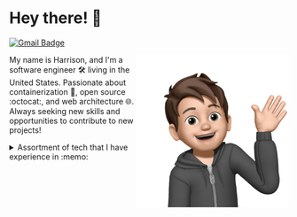 # Hey there! 👋

[![Gmail Badge](https://img.shields.io/badge/-hwgilbert16@gmail.com-c14438?style=flat&logo=Gmail&logoColor=white)](mailto:hwgilbert16@gmail.com "Connect via Email")

<img src="https://raw.githubusercontent.com/hwgilbert16/hwgilbert16/main/img/wave.PNG" align="right" height="275" />

My name is Harrison, and I'm a software engineer :hammer_and_wrench: living in the United States. Passionate about containerization :whale2:, open source :octocat:, and web architecture :globe_with_meridians:. Always seeking new skills and opportunities to contribute to new projects!

<details>
  <summary>Assortment of tech that I have experience in :memo:</summary>
  <br>
  
  ![JavaScript](https://img.shields.io/badge/Code-JavaScript-blue?logo=JavaScript&style=flat&logoColor=white)
  ![Python](https://img.shields.io/badge/Code-Python-blue?logo=Python&style=flat&logoColor=white)
  ![Java](https://img.shields.io/badge/Code-Java-blue?logo=Java&style=flat&logoColor=white)
  ![PHP](https://img.shields.io/badge/Code-php-blue?logo=php&style=flat&logoColor=white)

  ![IntelliJ IDEA](https://img.shields.io/badge/Editor-IntelliJ%20IDEA-blue?logo=IntelliJIDEA&style=flat&logoColor=white)
  ![WebStorm](https://img.shields.io/badge/Editor-WebStorm-blue?logo=WebStorm&style=flat&logoColor=white)
  ![PyCharm](https://img.shields.io/badge/Editor-PyCharm-blue?logo=PyCharm&style=flat&logoColor=white)
  ![PhpStorm](https://img.shields.io/badge/Editor-PhpStorm-blue?logo=PhpStorm&style=flat&logoColor=white)

  ![Kubernetes](https://img.shields.io/badge/Technologies-Kubernetes-blue?logo=Kubernetes&style=flat&logoColor=white)
  ![Docker](https://img.shields.io/badge/Technologies-Docker-blue?logo=Docker&style=flat&logoColor=white)
  ![MariaDB](https://img.shields.io/badge/Technologies-MariaDB-blue?logo=MariaDB&style=flat&logoColor=white)
  ![Prisma](https://img.shields.io/badge/Technologies-Prisma-blue?logo=Prisma&style=flat&logoColor=white)

  ![Linux](https://img.shields.io/badge/OS-Linux-blue?logo=Linux&style=flat&logoColor=white)
  ![Windows](https://img.shields.io/badge/OS-Windows-blue?logo=Windows&style=flat&logoColor=white)

  ![NestJS](https://img.shields.io/badge/Frameworks-NestJS-blue?logo=NestJS&style=flat&logoColor=white)
  ![Angular](https://img.shields.io/badge/Frameworks-Angular-blue?logo=Angular&style=flat&logoColor=white)
  ![Express](https://img.shields.io/badge/Frameworks-Express-blue?logo=Express&style=flat&logoColor=white)
  ![TypeScript](https://img.shields.io/badge/Frameworks-TypeScript-blue?logo=TypeScript&style=flat&logoColor=white)

---
</details>
